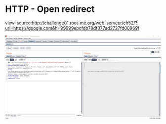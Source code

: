 # HTTP - Open redirect

view-source:http://challenge01.root-me.org/web-serveur/ch52/?url=https://google.com&h=99999ebcfdb78df077ad2727fd00969f

![img](Img_1.png)
